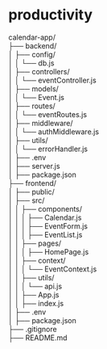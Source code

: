 # productivity

calendar-app/ <br/>
├── backend/ <br/>
│   ├── config/ <br/>
│   │   └── db.js <br/>
│   ├── controllers/ <br/>
│   │   └── eventController.js <br/>
│   ├── models/ <br/>
│   │   └── Event.js <br/>
│   ├── routes/ <br/>
│   │   └── eventRoutes.js <br/>
│   ├── middleware/ <br/>
│   │   └── authMiddleware.js <br/>
│   ├── utils/ <br/>
│   │   └── errorHandler.js <br/>
│   ├── .env <br/>
│   ├── server.js <br/>
│   ├── package.json <br/>
├── frontend/ <br/>
│   ├── public/ <br/>
│   ├── src/ <br/>
│   │   ├── components/ <br/>
│   │   │   ├── Calendar.js <br/>
│   │   │   ├── EventForm.js <br/>
│   │   │   ├── EventList.js <br/>
│   │   ├── pages/ <br/>
│   │   │   ├── HomePage.js <br/>
│   │   ├── context/ <br/>
│   │   │   └── EventContext.js <br/>
│   │   ├── utils/ <br/>
│   │   │   └── api.js <br/>
│   │   ├── App.js <br/>
│   │   ├── index.js <br/>
│   ├── .env <br/>
│   ├── package.json <br/>
├── .gitignore <br/>
├── README.md <br/>
